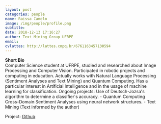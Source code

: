 ```yaml
---
layout: post
categories: people
name: Raissa Camelo
image: /img/people/profile.png
subtitle: 
date: 2018-12-13 17:16:27
author: Text Mining Group UFRPE
email: 
cvlattes: http://lattes.cnpq.br/6761163457130594
---
```


<b>Short Bio</b><br/>
Computer Science student at UFRPE, studied and researched about Image Processing and Computer Vision. Participated in robotic projects and computing in education. Actually works with Natural Language Processing (Sentiment Analyses and Text Mining) and Quantum Computing. Has a particular interest in Artificial Intelligence and in the usage of machine learning for classification.
Ongoing projects: Use of Deutsch-Jozsa's algorithm to determine a classifier's accuracy. - Quantum Computing Cross-Domain Sentiment Analyses using neural network structures. - Text Mining (Text informed by the author)

Project: [Github](https://github.com/srtaCamelo)